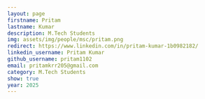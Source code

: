 ```yaml
---
layout: page
firstname: Pritam
lastname: Kumar
description: M.Tech Students
img: assets/img/people/msc/pritam.png
redirect: https://www.linkedin.com/in/pritam-kumar-1b0982182/
linkedin_username: Pritam Kumar
github_username: pritam1102
email: pritamkrr205@gmail.com
category: M.Tech Students
show: true
year: 2025
---
```


